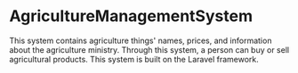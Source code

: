 # AgricultureManagementSystem
 
This system contains agriculture things' names, prices, and information about the agriculture ministry. Through this system, a person can buy or sell agricultural products. This system is built on the Laravel framework.
